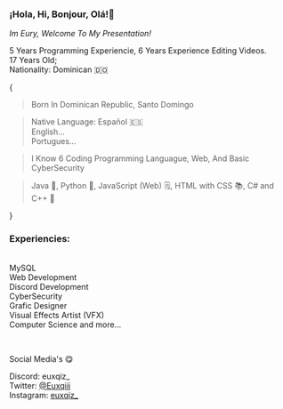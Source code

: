 
### ¡Hola, Hi, Bonjour, Olá!👋  
*Im Eury, Welcome To My Presentation!*

5 Years Programming Experiencie, 6 Years Experience Editing Videos.<br/>17 Years Old;<br/>Nationality: Dominican 🇩🇴

{
> Born In Dominican Republic, Santo Domingo

>Native Language: Español 🇪🇸 <br>English...</br>Portugues...


> I Know 6 Coding Programming Languague, Web, And Basic CyberSecurity

> Java 🤖, Python 🐍, JavaScript (Web) 🗒️, HTML with CSS 📚,  C# and C++  👾

}

### Experiencies:
<br/>MySQL<br/>Web Development<br/>Discord Development<br/>CyberSecurity<br/>Grafic Designer<br/> Visual Effects Artist (VFX)<br/>Computer Science and more...

<br/>

Social Media's 😋

Discord: euxqiz_<br/>Twitter: [@Euxqiii](https://twitter.com/EuriytM)<br/>Instagram: [euxqiz_](https://www.instagram.com/euxqiz_/)
